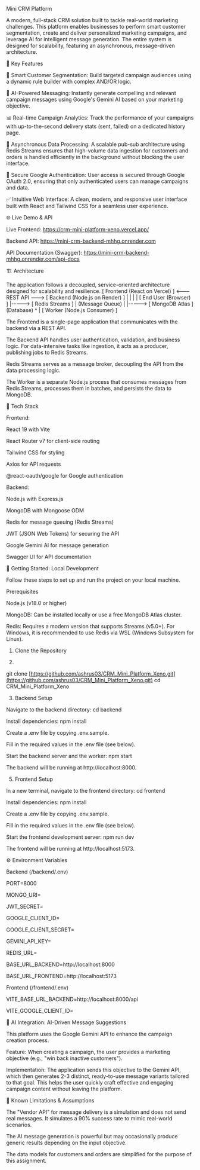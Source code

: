 Mini CRM Platform

A modern, full-stack CRM solution built to tackle real-world marketing challenges. This platform enables businesses to perform smart customer segmentation, create and deliver personalized marketing campaigns, and leverage AI for intelligent message generation. The entire system is designed for scalability, featuring an asynchronous, message-driven architecture.

🚀 Key Features


🎯 Smart Customer Segmentation: Build targeted campaign audiences using a dynamic rule builder with complex AND/OR logic.

🤖 AI-Powered Messaging: Instantly generate compelling and relevant campaign messages using Google's Gemini AI based on your marketing objective.

📊 Real-time Campaign Analytics: Track the performance of your campaigns with up-to-the-second delivery stats (sent, failed) on a dedicated history page.

🔄 Asynchronous Data Processing: A scalable pub-sub architecture using Redis Streams ensures that high-volume data ingestion for customers and orders is handled efficiently in the background without blocking the user interface.

🔐 Secure Google Authentication: User access is secured through Google OAuth 2.0, ensuring that only authenticated users can manage campaigns and data.

✅ Intuitive Web Interface: A clean, modern, and responsive user interface built with React and Tailwind CSS for a seamless user experience.


🌐 Live Demo & API

Live Frontend: https://crm-mini-platform-xeno.vercel.app/

Backend API: https://mini-crm-backend-mhhg.onrender.com

API Documentation (Swagger): https://mini-crm-backend-mhhg.onrender.com/api-docs


🏗️ Architecture

The application follows a decoupled, service-oriented architecture designed for scalability and resilience.
[ Frontend (React on Vercel) ] <--- REST API ---> [ Backend (Node.js on Render) ]
           |                                                    |
           |                                                    |
[ End User (Browser) ]                                          |-----> [ Redis Streams ]
                                                                |         (Message Queue)
                                                                |
                                                                |-----> [ MongoDB Atlas ]
                                                                          (Database)
                                                                              ^
                                                                              |
                                                                [ Worker (Node.js Consumer) ]



The Frontend is a single-page application that communicates with the backend via a REST API.

The Backend API handles user authentication, validation, and business logic. For data-intensive tasks like ingestion, it acts as a producer, publishing jobs to Redis Streams.

Redis Streams serves as a message broker, decoupling the API from the data processing logic.

The Worker is a separate Node.js process that consumes messages from Redis Streams, processes them in batches, and persists the data to MongoDB.


🧠 Tech Stack

Frontend:  

React 19 with Vite

React Router v7 for client-side routing

Tailwind CSS for styling

Axios for API requests

@react-oauth/google for Google authentication

Backend:

Node.js with Express.js

MongoDB with Mongoose ODM

Redis for message queuing (Redis Streams)

JWT (JSON Web Tokens) for securing the API

Google Gemini AI for message generation

Swagger UI for API documentation



💪 Getting Started: Local Development

Follow these steps to set up and run the project on your local machine.


Prerequisites

Node.js (v18.0 or higher)

MongoDB: Can be installed locally or use a free MongoDB Atlas cluster.

Redis: Requires a modern version that supports Streams (v5.0+). For Windows, it is recommended to use Redis via WSL (Windows Subsystem for Linux).

1. Clone the Repository
   
2. 
git clone [https://github.com/ashrus03/CRM_Mini_Platform_Xeno.git](https://github.com/ashrus03/CRM_Mini_Platform_Xeno.git)
cd CRM_Mini_Platform_Xeno


3. Backend Setup
   
Navigate to the backend directory: cd backend

Install dependencies: npm install

Create a .env file by copying .env.sample.

Fill in the required values in the .env file (see below).


Start the backend server and the worker: npm start

The backend will be running at http://localhost:8000.

5. Frontend Setup

In a new terminal, navigate to the frontend directory: cd frontend

Install dependencies: npm install

Create a .env file by copying .env.sample.

Fill in the required values in the .env file (see below).

Start the frontend development server: npm run dev

The frontend will be running at http://localhost:5173.

⚙️ Environment Variables

Backend (/backend/.env)

PORT=8000

MONGO_URI=<your-mongodb-uri>

JWT_SECRET=<your-strong-jwt-secret>

GOOGLE_CLIENT_ID=<your-google-oauth-client-id>

GOOGLE_CLIENT_SECRET=<your-google-oauth-client-secret>

GEMINI_API_KEY=<your-google-gemini-api-key>

REDIS_URL=<your-redis-url>

BASE_URL_BACKEND=http://localhost:8000

BASE_URL_FRONTEND=http://localhost:5173



Frontend (/frontend/.env)

VITE_BASE_URL_BACKEND=http://localhost:8000/api

VITE_GOOGLE_CLIENT_ID=<your-google-oauth-client-id>

🤖 AI Integration: AI-Driven Message Suggestions

This platform uses the Google Gemini API to enhance the campaign creation process.

Feature: When creating a campaign, the user provides a marketing objective (e.g., "win back inactive customers").

Implementation: The application sends this objective to the Gemini API, which then generates 2-3 distinct, ready-to-use message variants tailored to 
that goal. This helps the user quickly craft effective and engaging campaign content without leaving the platform.

📝 Known Limitations & Assumptions

The "Vendor API" for message delivery is a simulation and does not send real messages. It simulates a 90% success rate to mimic real-world scenarios.

The AI message generation is powerful but may occasionally produce generic results depending on the input objective.

The data models for customers and orders are simplified for the purpose of this assignment.
